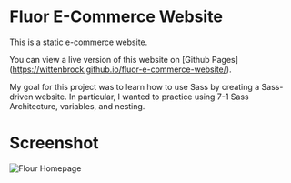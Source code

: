# Fluor E-Commerce Website

This is a static e-commerce website.

You can view a live version of this website on [Github Pages] (https://wittenbrock.github.io/fluor-e-commerce-website/).

My goal for this project was to learn how to use Sass by creating a Sass-driven website. In particular, I wanted to practice using 7-1 Sass Architecture, variables, and nesting.

# Screenshot

![Flour Homepage](readme-screenshots/fluor-e-commerce-website.png)

